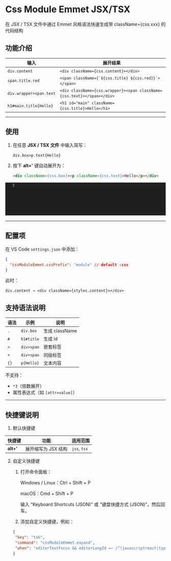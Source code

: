 

# Css Module Emmet JSX/TSX

在 JSX / TSX 文件中通过 Emmet 风格语法快速生成带 className={css.xxx} 的代码结构


## 功能介绍

| 输入                    | 展开结果                                                                |
| ----------------------- | ----------------------------------------------------------------------- |
| `div.content`           | `<div className={css.content}></div>`                                   |
| `span.title.red`        | ``<span className={`${css.title} ${css.red}}`></span>``                 |
| `div.wrapper>span.text` | `<div className={css.wrapper}><span className={css.text}></span></div>` |
| `h1#main.title{Hello}`  | `<h1 id="main" className={css.title}>Hello</h1>`                        |
---



## 使用

1. 在任意 **JSX / TSX 文件** 中输入简写：

   ```
   div.box>p.text{Hello}
   ```
2. 按下 **alt+'** 键自动展开为：

   ```html
   <div className={css.box}><p className={css.text}>Hello</p></div>
   ```

![演示效果](https://github.com/zcyioi/CssModuleEmmet/blob/main/images/shiyong.gif?raw=true)

---- 

## 配置项

在 VS Code `settings.json` 中添加：

```json
{
  "cssModuleEmmet.cssPrefix": "module" // default :css
}
```

此时：

```
div.content → <div className={styles.content}></div>
```

## 支持语法说明

| 语法 | 示例       | 说明           |
| ---- | ---------- | -------------- |
| `.`  | `div.box`  | 生成 className |
| `#`  | `h1#title` | 生成 id        |
| `>`  | `div>span` | 嵌套标签       |
| `+`  | `div+span` | 同级标签       |
| `{}` | `p{Hello}` | 文本内容       |

不支持：

* `*3`（倍数展开）
* 属性表达式（如 `[attr=value]`）

---

## 快捷键说明

1. 默认快捷键

| 快捷键    | 功能                | 适用范围     |
| --------- | ------------------- | ------------ |
| **alt+'** | 展开缩写为 JSX 结构 | `jsx`, `tsx` |


2. 自定义快捷键
   1. 打开命令面板：

      Windows / Linux：Ctrl + Shift + P

      macOS：Cmd + Shift + P

      输入 “Keyboard Shortcuts (JSON)” 或 “键盘快捷方式 (JSON)”，然后回车。

   2. 添加自定义快捷键，例如：

   ```json
   {
    "key": "tab",
    "command": "cssModuleEmmet.expand",
    "when": "editorTextFocus && editorLangId =~ /^(javascriptreact|typescriptreact)$/"
   }
   ```